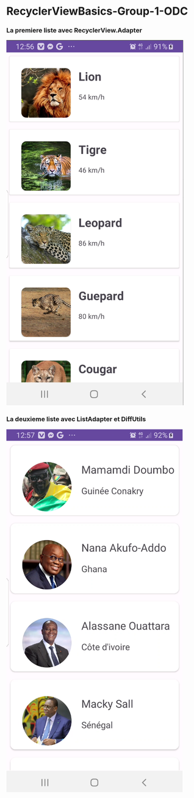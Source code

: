 # RecyclerViewBasics-Group-1-ODC

### La premiere liste avec RecyclerView.Adapter
![RecyclerView.Adapter](img/list1.png)

### La deuxieme liste avec ListAdapter et DiffUtils
![ListAdapter et Diffutils](img/list2.png)
